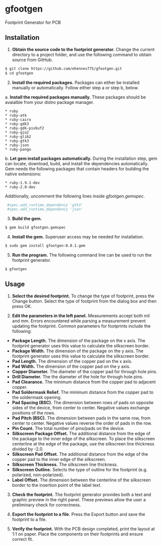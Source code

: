 # gfootgen
Footprint Generator for PCB

## Installation
1. __Obtain the source code to the footprint generator.__ Change the current
directory to a project folder, and use the following command to obtain source
from GitHub.

 ```sh
$ git clone https://github.com/ehennes775/gfootgen.git
$ cd gfootgen
```

2. __Install the required packages.__ Packages can either be installed manually
   or automatically. Follow either step a or step b, below.

  a. __Install the required packages manually.__ These packages should be
    avaialble from your distro package manager.

    * ruby
    * ruby-atk
    * ruby-cairo
    * ruby-gdk3
    * ruby-gdk-pixbuf2
    * ruby-gio2
    * ruby-glib2
    * ruby-gtk3
    * ruby-json
    * ruby-pango

  b. __Let gem install packages automatically.__ During the installation step,
     gem can locate, download, build, and install the dependencies
     automatically. Gem needs the following packages that contain headers for
     building the native extensions:

    * ruby-1.9.1-dev
    * ruby-2.0-dev

  Additionally, uncomment the following lines inside _gfootgen.gemspec_.

 ```ruby
  #spec.add_runtime_dependency 'gtk3'
  #spec.add_runtime_dependency 'json'
```

3. __Build the gem.__

 ```sh
$ gem build gfootgen.gemspec
```

4. __Install the gem.__ Superuser access may be needed for installation.

 ```sh
$ sudo gem install gfootgen-0.0.1.gem
```

5. __Run the program.__ The following command line can be used to run the
footprint generator.

 ```sh
$ gfootgen
```

## Usage

1. __Select the desired footprint.__ To change the type of footprint, press the
Change button. Select the type of footprint from the dialog box and then press
OK.

2. __Edit the parameters in the left panel.__ Measurements accept both mil and
mm. Errors encountered while parsing a measurement prevent updating the
footprint. Common parameters for footprints include the following:

 * __Package Length.__ The dimension of the package on the x axis. The
   footprint generator uses this value to calculate the silkscreen border.
 * __Package Width.__ The dimension of the package on the y axis. The footprint
   generator uses this value to calculate the silkscreen border.
 * __Pad Length.__ The dimension of the copper pad on the x axis.
 * __Pad Width.__ The dimension of the copper pad on the y axis.
 * __Copper Diameter.__ The diameter of the copper pad for through hole pins.
 * __Drill Diameter.__ The the diameter of the hole for through hole pins.
 * __Pad Clearance.__ The minimum distance from the copper pad to adjacent
   copper.
 * __Pad Soldermask Relief.__ The minimum distance from the copper pad to the
   soldermask opening.
 * __Pad Spacing (BSC).__ The dimension between rows of pads on opposite sides
   of the device, from center to center. Negative values exchange positions of
   the rows.
 * __Pad Pitch (BSC).__ The dimension between pads in the same row, from center
   to center. Negative values reverse the order of pads in the row.
 * __Pin Count.__ The total number of pins/pads on the device.
 * __Silkscreen Package Offset.__ The additional distance from the edge of the
   package to the inner edge of the silkscreen. To place the silkscreen
   centerline at the edge of the package, use the silkscreen line thickness
   divided by -2.0.
 * __Silkscreen Pad Offset.__ The additional distance from the edge of the
   copper pad to the inner edge of the silkscreen.
 * __Silkscreen Thickness.__ The silkscreen line thickness.
 * __Silkscreen Outline.__ Selects the type of outline for the footprint (e.g.
   polarized, non-polarized).
 * __Label Offset.__ The dimension between the centerline of the silkscreen
   border to the insertion point of the label text.


3. __Check the footprint.__ The footprint generator provides both a text and
graphic preview in the right panel. These previews allow the user a preliminary
check for correctness.

4. __Export the footprint to a file.__ Press the Export button and save the
footprint to a file.

5. __Verify the footprint.__ With the PCB design completed, print the layout at
1:1 on paper. Place the components on their footprints and ensure correct fit.
